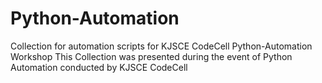 # Python-Automation
Collection for automation scripts for KJSCE CodeCell Python-Automation Workshop
This Collection was presented during the event of Python Automation conducted by KJSCE CodeCell
